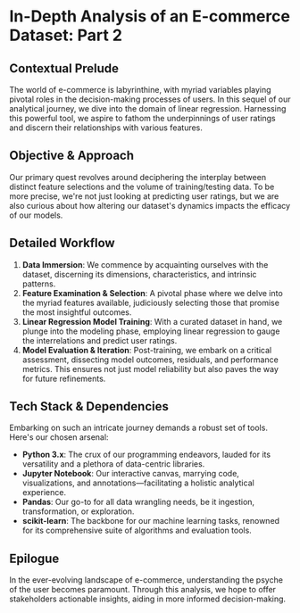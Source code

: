 # In-Depth Analysis of an E-commerce Dataset: Part 2

## **Contextual Prelude**
The world of e-commerce is labyrinthine, with myriad variables playing pivotal roles in the decision-making processes of users. In this sequel of our analytical journey, we dive into the domain of linear regression. Harnessing this powerful tool, we aspire to fathom the underpinnings of user ratings and discern their relationships with various features.

## **Objective & Approach**
Our primary quest revolves around deciphering the interplay between distinct feature selections and the volume of training/testing data. To be more precise, we're not just looking at predicting user ratings, but we are also curious about how altering our dataset's dynamics impacts the efficacy of our models. 

## **Detailed Workflow**

1. **Data Immersion**: We commence by acquainting ourselves with the dataset, discerning its dimensions, characteristics, and intrinsic patterns.
2. **Feature Examination & Selection**: A pivotal phase where we delve into the myriad features available, judiciously selecting those that promise the most insightful outcomes.
3. **Linear Regression Model Training**: With a curated dataset in hand, we plunge into the modeling phase, employing linear regression to gauge the interrelations and predict user ratings.
4. **Model Evaluation & Iteration**: Post-training, we embark on a critical assessment, dissecting model outcomes, residuals, and performance metrics. This ensures not just model reliability but also paves the way for future refinements.

## **Tech Stack & Dependencies**

Embarking on such an intricate journey demands a robust set of tools. Here's our chosen arsenal:

- **Python 3.x**: The crux of our programming endeavors, lauded for its versatility and a plethora of data-centric libraries.
- **Jupyter Notebook**: Our interactive canvas, marrying code, visualizations, and annotations—facilitating a holistic analytical experience.
- **Pandas**: Our go-to for all data wrangling needs, be it ingestion, transformation, or exploration.
- **scikit-learn**: The backbone for our machine learning tasks, renowned for its comprehensive suite of algorithms and evaluation tools.

## **Epilogue**
In the ever-evolving landscape of e-commerce, understanding the psyche of the user becomes paramount. Through this analysis, we hope to offer stakeholders actionable insights, aiding in more informed decision-making.
